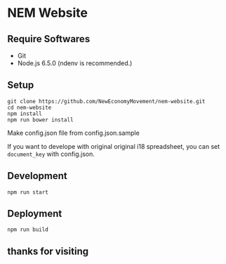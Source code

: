 # NEM Website

## Require Softwares

+ Git
+ Node.js 6.5.0 (ndenv is recommended.)

## Setup

```
git clone https://github.com/NewEconomyMovement/nem-website.git
cd nem-website
npm install
npm run bower install
```

Make config.json file from config.json.sample

If you want to develope with original original i18 spreadsheet, you can set `document_key` with config.json.

## Development

```
npm run start 
```

## Deployment

```
npm run build
```
## thanks for visiting 
